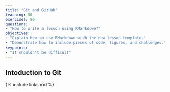 ```yaml
---
title: "Git and GitHub"
teaching: 50
exercises: 80
questions:
- "How to write a lesson using RMarkdown?"
objectives:
- "Explain how to use RMarkdown with the new lesson template."
- "Demonstrate how to include pieces of code, figures, and challenges."
keypoints:
- "It shouldn't be difficult"
---
```


## Intoduction to Git

{% include links.md %}
